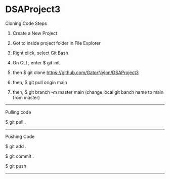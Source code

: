 # DSAProject3

Cloning Code Steps 

1. Create a New Project

2. Got to inside project folder in File Explorer

3. Right click, select Git Bash

4. On CLI , enter $ git init

5. then $ git clone https://github.com/GatorNylon/DSAProject3

6. then, $ git pull origin main

7. then, $ git branch -m master main (change local git banch name to main from master)

-----------------------------------------

Pulling code

$ git pull .

-----------------------------------------

Pushing Code

$ git add .

$ git commit .

$ git push

--------
